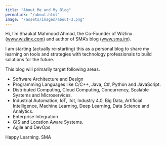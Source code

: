 ```yaml
---
title: "About Me and My Blog"
permalink: "/about.html"
image: "/assets/images/about-3.png"
---
```

Hi, I’m Shaukat Mahmood Ahmad, the Co-Founder of Wizlinx (www.wizlinx.com) and author of SMA’s blog (www.sma.im).

I am starting (actually re-starting) this as a personal blog to share my learning on tools and strategies with technology professionals to build solutions for the future.

This blog will primarily target following areas.
-	Software Architecture and Design
-	Programming Languages like C/C++, Java, C#, Python and JavaScript.
-	Distributed Computing, Cloud Computing, Concurrency, Scalable Systems and Microservices.
-	Industrial Automation, IoT, IIot, Industry 4.0, Big Data, Artificial Intelligence, Machine Learning, Deep Learning, Data Science and Analytics.
-	Enterprise Integration
-	GIS and Location Aware Systems.
-	Agile and DevOps
 
Happy Learning.
SMA


